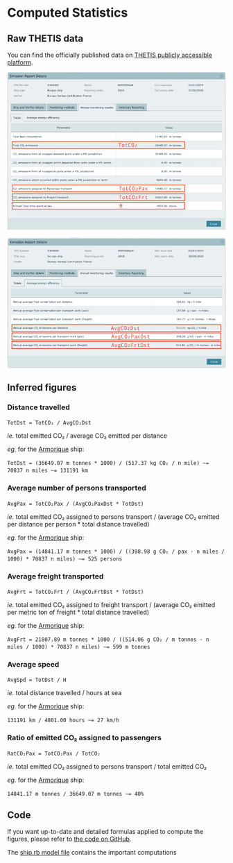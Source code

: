 # Computed Statistics

## Raw THETIS data

You can find the officially published data on [THETIS publicly accessible platform](https://mrv.emsa.europa.eu/#public/emission-report).

![](./assets/thetis-stats-1.png)

![](./assets/thetis-stats-2.png)

## Inferred figures

### Distance travelled

`TotDst = TotCO₂ / AvgCO₂Dst`

*ie.* total emitted CO₂ / average CO₂ emitted per distance

*eg.* for the [Armorique](https://www.greenferries.org/ships/armorique-9364980) ship:

`TotDst = (36649.07 m tonnes * 1000) / (517.37 kg CO₂ / n mile) ~= 70837 n miles ~= 131191 km`

### Average number of persons transported

`AvgPax = TotCO₂Pax / (AvgCO₂PaxDst * TotDst)`

*ie.* total emitted CO₂ assigned to persons transport / (average CO₂ emitted per distance per person * total distance travelled)

*eg.* for the [Armorique](https://www.greenferries.org/ships/armorique-9364980) ship:

`AvgPax = (14841.17 m tonnes * 1000) / ((398.98
  g CO₂ / pax · n miles / 1000) * 70837 n miles) ~= 525 persons`

### Average freight transported

`AvgFrt = TotCO₂Frt / (AvgCO₂FrtDst * TotDst)`

*ie.* total emitted CO₂ assigned to freight transport / (average CO₂ emitted per metric ton of freight * total distance travelled)

*eg.* for the [Armorique](https://www.greenferries.org/ships/armorique-9364980) ship:

`AvgFrt = 21807.89 m tonnes * 1000 / ((514.06 g CO₂ / m tonnes · n miles / 1000) * 70837 n miles) ~= 599 m tonnes`

### Average speed

`AvgSpd = TotDst / H`

*ie.* total distance travelled / hours at sea

*eg.* for the [Armorique](https://www.greenferries.org/ships/armorique-9364980) ship:

`131191 km / 4801.00 hours ~= 27 km/h`

### Ratio of emitted CO₂ assigned to passengers

`RatCO₂Pax = TotCO₂Pax / TotCO₂`

*ie.* total emitted CO₂ assigned to persons transport / total emitted CO₂

*eg.* for the [Armorique](https://www.greenferries.org/ships/armorique-9364980) ship:

`14841.17 m tonnes / 36649.07 m tonnes ~= 40%`

## Code

If you want up-to-date and detailed formulas applied to compute the figures, please refer to [the code on GitHub](https://github.com/greenferries/greenferries).

The [ship.rb model file](https://github.com/greenferries/greenferries/blob/master/admin/app/models/ship.rb#L29) contains the important computations
